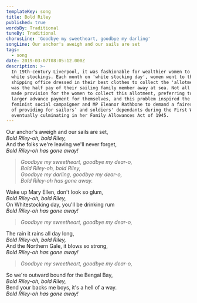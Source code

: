 ```yaml
---
templateKey: song
title: Bold Riley
published: true
wordsBy: Traditional
tuneBy: Traditional
chorusLine: 'Goodbye my sweetheart, goodbye my darling'
songLine: Our anchor's aweigh and our sails are set
tags:
  - song
date: 2019-03-07T08:05:12.000Z
description: >-
  In 19th-century Liverpool, it was fashionable for wealthier women to wear
  white stockings. Each month on 'white stocking day', women went to the
  shipping office dressed in their best clothes to collect the 'allotment' which
  was the half pay of their sailing family member away at sea. Not all sailors
  made provision for the women to collect this allotment, preferring to take a
  larger advance payment for themselves, and this problem inspired the Liverpool
  feminist social campaigner and MP Eleanor Rathbone to demand a fairer system
  of providing for sailors’ and soldiers' dependants during the First World War,
  eventually culminating in her Family Allowances Act of 1945.
---
```

Our anchor's aweigh and our sails are set,\
_Bold Riley-oh, bold Riley,_\
And the folks we're leaving we'll never forget,\
_Bold Riley-oh has gone away!_

>_Goodbye my sweetheart, goodbye my dear-o,_\
>_Bold Riley-oh, bold Riley,_\
>_Goodbye my darling, goodbye my dear-o,_\
>_Bold Riley-oh has gone away._

Wake up Mary Ellen, don't look so glum,\
_Bold Riley-oh, bold Riley,_\
On Whitestocking day, you'll be drinking rum\
_Bold Riley-oh has gone away!_

>_Goodbye my sweetheart, goodbye my dear-o,_

The rain it rains all day long,\
_Bold Riley-oh, bold Riley,_\
And the Northern Gale, it blows so strong,\
_Bold Riley-oh has gone away!_

>_Goodbye my sweetheart, goodbye my dear-o,_

So we're outward bound for the Bengal Bay,\
_Bold Riley-oh, bold Riley,_\
Bend your backs me boys, it's a hell of a way.\
_Bold Riley-oh has gone away!_
